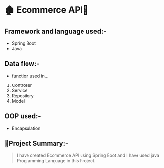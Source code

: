 # 🏚 Ecommerce API👋

## Framework and language used:-
* Spring Boot
* Java 

## Data flow:-
* function used in...
1. Controller
2. Service
3. Repository
4. Model

## OOP used:-
* Encapsulation

## 📝Project Summary:-
> I have created Ecommerce API using Spring Boot and I have used java Programming Language in this Project. 
